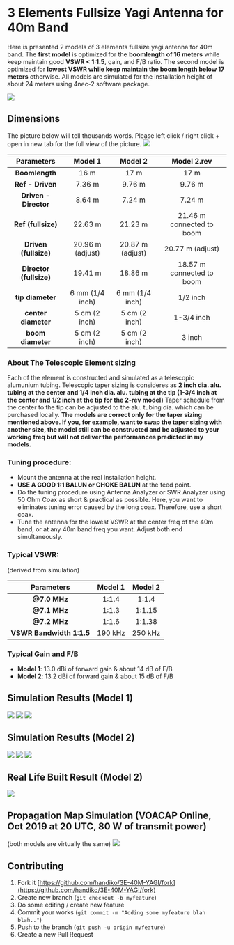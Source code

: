 # 3 Elements Fullsize Yagi Antenna for 40m Band
Here is presented 2 models of 3 elements fullsize yagi antenna for 40m band.
The **first model** is optimized for the **boomlength of 16 meters** while keep maintain good **VSWR < 1:1.5**, gain, and F/B ratio. The second model is optimized for **lowest VSWR while keep maintain the boom length below 17 meters** otherwise. All models are simulated for the installation height of about 24 meters using 4nec-2 software package.

![](./panoramic.png)

## Dimensions
The picture below will tell thousands words. Please left click / right click + open in new tab for the full view of the picture.
![](./yagi-diagram.png)

|**Parameters**          |**Model 1**      |**Model 2**      |**Model 2.rev**  |
|:----------------------:|:---------------:|:---------------:|:---------------:|
|**Boomlength**          | 16 m            | 17 m            | 17 m            |
|**Ref - Driven**        | 7.36 m          | 9.76 m          | 9.76 m          |
|**Driven - Director**   | 8.64 m          | 7.24 m          | 7.24 m          |
|**Ref (fullsize)**      | 22.63 m         | 21.23 m         | 21.46 m connected to boom |
|**Driven (fullsize)**   | 20.96 m (adjust)| 20.87 m (adjust)| 20.77 m (adjust)|
|**Director (fullsize)** | 19.41 m         | 18.86  m        | 18.57  m connected to boom |
|**tip diameter**        | 6 mm (1/4 inch) | 6 mm (1/4 inch) | 1/2 inch        |
|**center diameter**     | 5 cm (2 inch)   | 5 cm (2 inch)   | 1-3/4 inch      |
|**boom diameter**       | 5 cm (2 inch)   | 5 cm (2 inch)   | 3 inch          |

### About The Telescopic Element sizing
Each of the element is constructed and simulated as a telescopic alumunium tubing. Telescopic taper sizing is consideres as **2 inch dia. alu. tubing at the center and 1/4 inch dia. alu. tubing at the tip (1-3/4 inch at the center and 1/2 inch at the tip for the 2-rev model)** Taper schedule from the center to the tip can be adjusted to the alu. tubing dia. which can be purchased locally.
**The models are correct only for the taper sizing mentioned above. If you, for example, want to swap the taper sizing with another size, the model still can be constructed and be adjusted to your working freq but will not deliver the performances predicted in my models.**

### Tuning procedure:
* Mount the antenna at the real installation height.
* **USE A GOOD 1:1 BALUN or CHOKE BALUN** at the feed point.
* Do the tuning procedure using Antenna Analyzer or SWR Analyzer using 50 Ohm Coax as short & practical as possible. Here, you want to eliminates tuning error caused by the long coax. Therefore, use a short coax.
* Tune the antenna for the lowest VSWR at the center freq of the 40m band, or at any 40m band freq you want. Adjust both end simultaneously.

### Typical VSWR:
(derived from simulation)

|**Parameters**          |**Model 1**|**Model 2**|
|:----------------------:|:---------:|:---------:|
|**@7.0 MHz**            | 1:1.4     | 1:1.4     |
|**@7.1 MHz**            | 1:1.3     | 1:1.15    |
|**@7.2 MHz**            | 1:1.6     | 1:1.38    |
|**VSWR Bandwidth 1:1.5**| 190 kHz   | 250 kHz   |

### Typical Gain and F/B
* **Model 1**: 13.0 dBi of forward gain & about 14 dB of F/B
* **Model 2**: 13.2 dBi of forward gain & about 15 dB of F/B 

## Simulation Results (Model 1)
![](./model1_sim1.png)
![](./model1_sim2_VSWR.png)
![](./model1_sim3_patt.png)

## Simulation Results (Model 2)
![](./model2_sim1.png)
![](./model2_sim2_VSWR.png)
![](./model2_sim3_patt.png)

## Real Life Built Result (Model 2)
![](./merged_photo.png)

## Propagation Map Simulation (VOACAP Online, Oct 2019 at 20 UTC, 80 W of transmit power)
(both models are virtually the same)
![](./prop.png)

## Contributing
1. Fork it [https://github.com/handiko/3E-40M-YAGI/fork](https://github.com/handiko/3E-40M-YAGI/fork)
2. Create new branch (`git checkout -b myfeature`)
3. Do some editing / create new feature
4. Commit your works (`git commit -m "Adding some myfeature blah blah.."`)
5. Push to the branch (`git push -u origin myfeature`)
6. Create a new Pull Request
